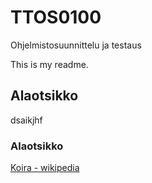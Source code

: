 # TTOS0100
 Ohjelmistosuunnittelu ja testaus

This is my readme. 


## Alaotsikko

dsaikjhf

### Alaotsikko

[Koira - wikipedia](https://fi.wikipedia.org/wiki/Koira)

